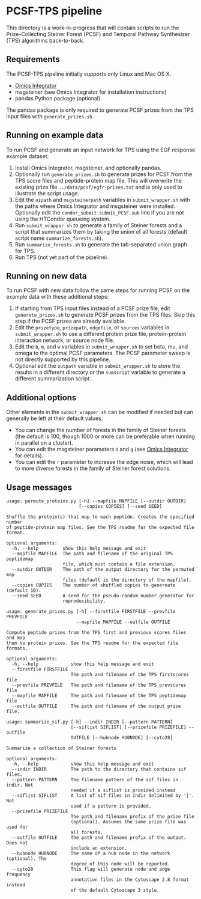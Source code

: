   [Omics Integrator]: https://github.com/fraenkel-lab/OmicsIntegrator

# PCSF-TPS pipeline
This directory is a work-in-progress that will contain scripts to run the
Prize-Collecting Steiner Forest (PCSF) and Temporal Pathway Synthesizer (TPS)
algorithms back-to-back.

## Requirements
The PCSF-TPS pipeline initially supports only Linux and Mac OS X.
* [Omics Integrator]
* msgsteiner (see Omics Integrator for installation instructions)
* pandas Python package (optional)

The pandas package is only required to generate PCSF prizes from the TPS
input files with `generate_prizes.sh`.

## Running on example data
To run PCSF and generate an input network for TPS using the EGF
response example dataset:

1. Install Omics Integrator, msgsteiner, and optionally pandas.
2. Optionally run `generate_prizes.sh` to generate prizes for PCSF from the
 TPS score files and peptide-protein map file.  This will overwrite the
 existing prize file `../data/pcsf/egfr-prizes.txt` and is only used to
 illustrate the script usage.
3. Edit the `oipath` and `msgsteinerpath` variables in `submit_wrapper.sh`
 with the paths where Omics Integrator and msgsteiner were installed.
 Optionally edit the `condor_submit submit_PCSF.sub` line if you are not using
 the HTCondor queueing system.
4. Run `submit_wrapper.sh` to generate a family of Steiner forests and a script
 that summarizes them by taking the union of all forests (default
 script name `summarize_forests.sh`).
5. Run `summarize_forests.sh` to generate the tab-separated union graph for TPS.
6. Run TPS (not yet part of the pipeline).

## Running on new data
To run PCSF with new data follow the same steps for running PCSF on the example
data with these additional steps:

1. If starting from TPS input files instead of a PCSF prize file, edit
 `generate_prizes.sh` to generate PCSF prizes from the TPS files.  Skip
 this step if the PCSF prizes are already available.
2. Edit the `prizetype`, `prizepath`, `edgefile`, or `sources` variables in
 `submit_wrapper.sh` to use a different protein prize file, protein-protein
 interaction network, or source node file.
3. Edit the `b`, `m`, and `w` variables in `submit_wrapper.sh` to set beta, mu,
 and omega to the optimal PCSF parameters.  The PCSF parameter sweep is not
 directly supported by this pipeline.
4. Optional edit the `outpath` variable in `submit_wrapper.sh` to store
 the results in a different directory or the `sumscript` variable to
 generate a different summarization script.

## Additional options
Other elements in the `submit_wrapper.sh` can be modified if needed but
can generally be left at their default values.

- You can change the number of forests in the family of Steiner forests
 (the default is 100, though 1000 or more can be preferable when running in
 parallel on a cluster).
- You can edit the msgsteiner parameters `D` and `g` (see [Omics Integrator]
 for details).
- You can edit the `r` parameter to increase the edge noise, which will
 lead to more diverse forests in the family of Steiner forest solutions.

## Usage messages
```
usage: permute_proteins.py [-h] --mapfile MAPFILE [--outdir OUTDIR]
                           [--copies COPIES] [--seed SEED]

Shuffle the protein(s) that map to each peptide. Creates the specified number
of peptide-protein map files. See the TPS readme for the expected file format.

optional arguments:
  -h, --help         show this help message and exit
  --mapfile MAPFILE  The path and filename of the original TPS peptidemap
                     file, which must contain a file extension.
  --outdir OUTDIR    The path of the output directory for the permuted map
                     files (default is the directory of the mapfile).
  --copies COPIES    The number of shuffled copies to genereate (default 10).
  --seed SEED        A seed for the pseudo-random number generator for
                     reproducibility.
```

```
usage: generate_prizes.py [-h] --firstfile FIRSTFILE --prevfile PREVFILE
                          --mapfile MAPFILE --outfile OUTFILE

Compute peptide prizes from the TPS first and previous scores files and map
them to protein prizes. See the TPS readme for the expected file formats.

optional arguments:
  -h, --help            show this help message and exit
  --firstfile FIRSTFILE
                        The path and filename of the TPS firstscores file
  --prevfile PREVFILE   The path and filename of the TPS prevscores file
  --mapfile MAPFILE     The path and filename of the TPS peptidemap file
  --outfile OUTFILE     The path and filename of the output prize file.
```

```
usage: summarize_sif.py [-h] --indir INDIR [--pattern PATTERN]
                        [--siflist SIFLIST] [--prizefile PRIZEFILE] --outfile
                        OUTFILE [--hubnode HUBNODE] [--cyto28]

Summarize a collection of Steiner forests

optional arguments:
  -h, --help            show this help message and exit
  --indir INDIR         The path to the directory that contains sif files.
  --pattern PATTERN     The filename pattern of the sif files in indir. Not
                        needed if a siflist is provided instead
  --siflist SIFLIST     A list of sif files in indir delimited by '|'. Not
                        used if a pattern is provided.
  --prizefile PRIZEFILE
                        The path and filename prefix of the prize file
                        (optional). Assumes the same prize file was used for
                        all forests.
  --outfile OUTFILE     The path and filename prefix of the output. Does not
                        include an extension.
  --hubnode HUBNODE     The name of a hub node in the network (optional). The
                        degree of this node will be reported.
  --cyto28              This flag will generate node and edge frequency
                        annotation files in the Cytoscape 2.8 format instead
                        of the default Cytoscape 3 style.
```
